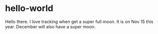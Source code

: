 # hello-world

Hello there.  I love tracking when get a super full moon.  It is on Nov 15 this year. 
December will also have a super moon.

